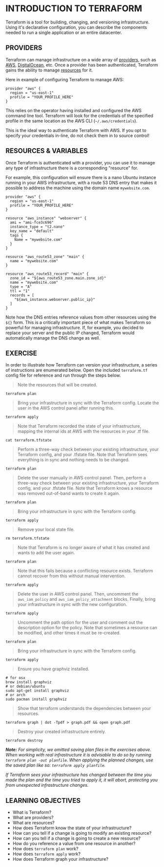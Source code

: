 # INTRODUCTION TO TERRAFORM

Terraform is a tool for building, changing, and versioning infrastructure.
Using it's declarative configuration, you can describe the components needed to
run a single application or an entire datacenter.

## PROVIDERS

Terraform can manage infrastructure on a wide array of [providers], such as
[AWS], [DigitalOcean], etc. Once a provider has been authenticated, Terraform
gains the ability to manage [resources] for it.

Here in example of configuring Terraform to manage AWS:
```
provider "aws" {
  region = "us-east-1"
  profile = "YOUR_PROFILE_HERE"
}
```

This relies on the operator having installed and configured the AWS command line
tool. Terraform will look for the credentials of the specified profile in the
same location as the AWS CLI (`~/.aws/credentials`).

This is the ideal way to authenticate Terraform with AWS. If you opt to specify
your credentials in-line, do not check them in to source control!

## RESOURCES & VARIABLES

Once Terraform is authenticated with a provider, you can use it to manage any
type of infrastructure there is a corresponding "resource" for.

For example, this configuration will ensure there is a nano Ubuntu instance
running in your AWS infrastructure, with a route 53 DNS entry that makes it 
possible to address the machine using the domain name `mywebsite.com`.

```
provider "aws" {
  region = "us-east-1"
  profile = "YOUR_PROFILE_HERE"
}

resource "aws_instance" "webserver" {
  ami = "ami-fce3c696"
  instance_type = "t2.nano"
  key_name = "default"
  tags {
    Name = "mywebsite.com"
  }
}

resource "aws_route53_zone" "main" {
  name = "mywebsite.com"
}

resource "aws_route53_record" "main" {
  zone_id = "${aws_route53_zone.main.zone_id}"
  name = "mywebsite.com"
  type = "A"
  ttl = "1"
  records = [
    "${aws_instance.webserver.public_ip}"
  ]
}
```

Note how the DNS entries reference values from other resources using the `${}`
form. This is a critically important piece of what makes Terraform so powerful
for managing infrastructure. If, for example, you decided to replace your server
and the public IP changed, Terraform would automatically manage the DNS change
as well.


## EXERCISE

In order to illustrate how Terraform can version your infrastructure, a series
of instructions are enumerated below. Open the included `terraform.tf` config
file for reference and run through the steps below.

> Note the resources that will be created.
```
terraform plan
```

> Bring your infrastructure in sync with the Terraform config.
> Locate the user in the AWS control panel after running this.
```
terraform apply
```

> Note that Terraform recorded the state of your infrastructure, mapping
> the internal ids at AWS with the resources in your .tf file.
```
cat terraform.tfstate
```

> Perform a three-way check between your existing infrastructure, your
> Terraform config, and your .tfstate file. Note that Terraform sees
> everything is in sync and nothing needs to be changed.
```
terraform plan
```

> Delete the user manually in AWS control panel. Then, perform a three-way check
> between your existing infrastructure, your Terraform config, and your .tfstate
> file. Note that Terraform knows a resource was removed out-of-band wants to
> create it again.
```
terraform plan
```

> Bring your infrastructure in sync with the Terraform config.
```
terraform apply
```

> Remove your local state file.
```
rm terraform.tfstate
```

> Note that Terraform is no longer aware of what it has created and wants to
> add the user again.
```
terraform plan
```

> Note that this fails because a conflicting resource exists. Terraform cannot
> recover from this without manual intervention.
```
terraform apply
```

> Delete the user in AWS control panel. Then, uncomment the `aws_iam_policy` and
> `aws_iam_policy_attachment` blocks. Finally, bring your infrastructure in sync
> with the new configuration.
```
terraform apply
```

> Uncomment the path option for the user and comment out the description option
> for the policy. Note that sometimes a resource can be modified, and other
> times it must be re-created.
```
terraform plan
```

> Bring your infrastructure in sync with the Terraform config.
```
terraform apply
```

> Ensure you have graphviz installed.
```
# for osx
brew install graphviz
# or debian/ubuntu
sudo apt-get install graphviz
# or arch
sudo pacman install graphviz
```

> Show that terraform understands the dependencies between your resources.
```
terraform graph | dot -Tpdf > graph.pdf && open graph.pdf
```

> Destroy your created infrastructure entirely.
```
terraform destroy
```

_**Note:** For simplicity, we omitted saving plan files in the exercises above.
When working with real infrastructure it is advisable to do so by running
`terraform plan -out planfile`. When applying the planned changes, use the saved
plan like so: `terraform apply planfile`._

_If Terraform sees your infrastructure has changed between the time you made
the plan and the time you tried to apply it, it will abort, protecting you from
unexpected infrastructure changes._

## LEARNING OBJECTIVES

- What is Terraform?
- What are providers?
- What are resources?
- How does Terraform know the state of your infrastructure?
- How can you tell if a change is going to modify an existing resource?
- How can you tell if a change is going to create a new resource?
- How do you reference a value from one resource in another?
- How does `terraform plan` work?
- How does `terraform apply` work?
- How does Terraform graph your infrastructure?

[providers]: https://www.terraform.io/docs/providers/index.html
[AWS]: https://www.terraform.io/docs/providers/aws/index.html
[resources]: https://www.terraform.io/docs/providers/aws/index.html
[DigitalOcean]: https://www.terraform.io/docs/providers/do/index.html
